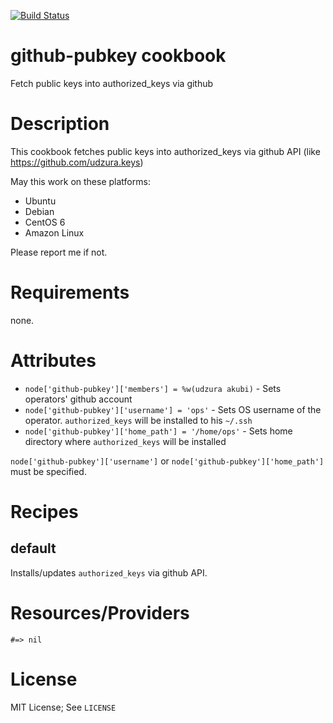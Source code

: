 [![Build Status](https://travis-ci.org/aiming-cookbooks/github-pubkey.png?branch=master)](https://travis-ci.org/aiming-cookbooks/github-pubkey)

github-pubkey cookbook
=============

Fetch public keys into authorized_keys via github

Description
===========

This cookbook fetches public keys into authorized_keys via github API (like https://github.com/udzura.keys)

May this work on these platforms:

* Ubuntu
* Debian
* CentOS 6
* Amazon Linux

Please report me if not.

Requirements
============

none.

Attributes
==========

* `node['github-pubkey']['members'] = %w(udzura akubi)` - Sets operators' github account
* `node['github-pubkey']['username'] = 'ops'` - Sets OS username of the operator. `authorized_keys` will be installed to his `~/.ssh`
* `node['github-pubkey']['home_path'] = '/home/ops'` - Sets home directory where `authorized_keys` will be installed

`node['github-pubkey']['username']` or `node['github-pubkey']['home_path']` must be specified.

Recipes
=======

default
-------

Installs/updates `authorized_keys` via github API.

Resources/Providers
===================

`#=> nil`

License
=======

MIT License; See `LICENSE`

